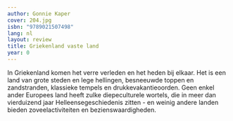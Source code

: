 ```yaml
---
author: Gonnie Kaper
cover: 204.jpg
isbn: "9789021507498"
lang: nl
layout: review
title: Griekenland vaste land
year: 0
---
```


In Griekenland komen het verre verleden en het heden bij elkaar. Het is een land van grote steden en lege hellingen, besneeuwde toppen en zandstranden, klassieke tempels en drukkevakantieoorden. Geen enkel ander Europees land heeft zulke diepeculturele wortels, die in meer dan vierduizend jaar Helleensegeschiedenis zitten - en weinig andere landen bieden zoveelactiviteiten en bezienswaardigheden.
